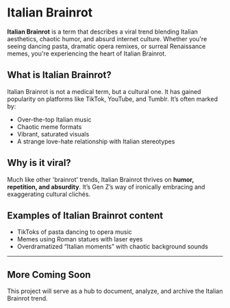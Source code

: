 # Italian Brainrot

**Italian Brainrot** is a term that describes a viral trend blending Italian aesthetics, chaotic humor, and absurd internet culture. Whether you're seeing dancing pasta, dramatic opera remixes, or surreal Renaissance memes, you're experiencing the heart of Italian Brainrot.

## What is Italian Brainrot?

Italian Brainrot is not a medical term, but a cultural one. It has gained popularity on platforms like TikTok, YouTube, and Tumblr. It’s often marked by:
- Over-the-top Italian music
- Chaotic meme formats
- Vibrant, saturated visuals
- A strange love-hate relationship with Italian stereotypes

## Why is it viral?

Much like other 'brainrot' trends, Italian Brainrot thrives on **humor, repetition, and absurdity**. It’s Gen Z’s way of ironically embracing and exaggerating cultural clichés.

## Examples of Italian Brainrot content
- TikToks of pasta dancing to opera music
- Memes using Roman statues with laser eyes
- Overdramatized “Italian moments” with chaotic background sounds

---

## More Coming Soon

This project will serve as a hub to document, analyze, and archive the Italian Brainrot trend.

